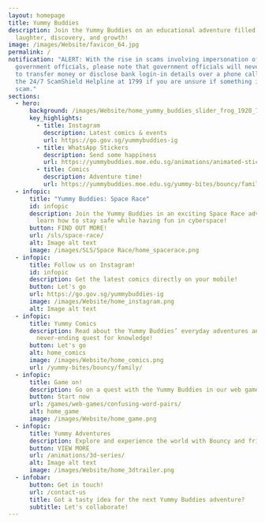```yaml
---
layout: homepage
title: Yummy Buddies
description: Join the Yummy Buddies on an educational adventure filled with
  laughter, discovery, and growth!
image: /images/Website/favicon_64.jpg
permalink: /
notification: "ALERT: With the rise in scams involving impersonation of
  government officials, please note that government officials will never ask you
  to transfer money or disclose bank login-in details over a phone call. Call
  the 24/7 ScamShield Helpline at 1799 if you are unsure if something is a
  scam."
sections:
  - hero:
      background: /images/Website/home_yummy_buddies_slider_frog_1920_720.jpg
      key_highlights:
        - title: Instagram
          description: Latest comics & events
          url: https://go.gov.sg/yummybuddies-ig
        - title: WhatsApp Stickers
          description: Send some happiness
          url: https://yummybuddies.moe.edu.sg/animations/animated-stickers/
        - title: Comics
          description: Adventure time!
          url: https://yummybuddies.moe.edu.sg/yummy-bites/bouncy/family/
  - infopic:
      title: "Yummy Buddies: Space Race"
      id: infopic
      description: Join the Yummy Buddies in an exciting Space Race adventure and
        learn how to stay safe while having fun in cyberspace!
      button: FIND OUT MORE!
      url: /sls/space-race/
      alt: Image alt text
      image: /images/SLS/Space Race/home_spacerace.png
  - infopic:
      title: Follow us on Instagram!
      id: infopic
      description: Get the latest comics directly on your mobile!
      button: Let's go
      url: https://go.gov.sg/yummybuddies-ig
      image: /images/Website/home_instagram.png
      alt: Image alt text
  - infopic:
      title: Yummy Comics
      description: Read about the Yummy Buddies’ everyday adventures and their
        never-ending quest for knowledge!
      button: Let's go
      alt: home_comics
      image: /images/Website/home_comics.png
      url: /yummy-bites/bouncy/family/
  - infopic:
      title: Game on!
      description: Go on a quest with the Yummy Buddies in our web game series on SLS!
      button: Start now
      url: /games/web-games/confusing-word-pairs/
      alt: home_game
      image: /images/Website/home_game.png
  - infopic:
      title: Yummy Adventures
      description: Explore and experience the world with Bouncy and friends!
      button: VIEW MORE
      url: /animations/3d-series/
      alt: Image alt text
      image: /images/Website/home_3dtrailer.png
  - infobar:
      button: Get in touch!
      url: /contact-us
      title: Got a tasty idea for the next Yummy Buddies adventure?
      subtitle: Let's collaborate!
---
```

